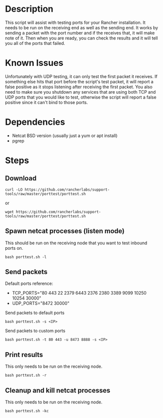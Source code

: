 # Description
This script will assist with testing ports for your Rancher installation.  It needs to be run on the receiving end as well as the sending end.  It works by sending a packet with the port number and if the receives that, it will make note of it.  Then when you are ready, you can check the results and it will tell you all of the ports that failed.

# Known Issues
Unfortunately with UDP testing, it can only test the first packet it receives.  If something else hits that port before the script's test packet, it will report a false positive as it stops listening after receiving the first packet.  You also need to make sure you shutdown any services that are using both TCP and UDP ports that you would like to test, otherwise the script will report a false positive since it can't bind to those ports.

# Dependencies
* Netcat BSD version (usually just a yum or apt install)
* pgrep

# Steps

## Download
```
curl -LO https://github.com/rancherlabs/support-tools/raw/master/porttest/porttest.sh
```
or
```
wget https://github.com/rancherlabs/support-tools/raw/master/porttest/porttest.sh
```

## Spawn netcat processes (listen mode)
This should be run on the receiving node that you want to test inbound ports on.
```
bash porttest.sh -l
```

## Send packets
Default ports reference:
* TCP_PORTS="80 443 22 2379 6443 2376 2380 3389 9099 10250 10254 30000"
* UDP_PORTS="8472 30000"

Send packets to default ports
```
bash porttest.sh -s <IP>
```

Send packets to custom ports
```
bash porttest.sh -t 80 443 -u 8473 8888 -s <IP>
```

## Print results
This only needs to be run on the receiving node.
```
bash porttest.sh -r
```

## Cleanup and kill netcat processes
This only needs to be run on the receiving node.
```
bash porttest.sh -kc
```
